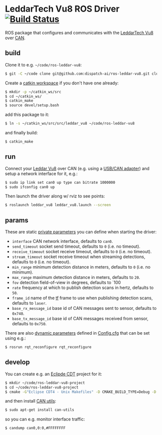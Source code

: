 # LeddarTech Vu8 ROS Driver [![Build Status](https://travis-ci.org/dispatch-ai/ros-leddar-vu8.svg?branch=master)](https://travis-ci.org/dispatch-ai/ros-leddar-vu8)

ROS package that configures and communicates with the [LeddarTech Vu8](http://leddartech.com/modules/leddarvu/) over [CAN](https://www.kernel.org/doc/Documentation/networking/can.txt).

## build

Clone it to e.g. `~/code/ros-leddar-vu8`:

```bash
$ git -C ~/code clone git@github.com:dispatch-ai/ros-leddar-vu8.git clone git@github.com:dispatch-ai/ros-leddar-vu8.git
```

Create a [catkin workspace](http://wiki.ros.org/catkin/Tutorials/create_a_workspace) if you don't have one already:

```bash
$ mkdir -p ~/catkin_ws/src
$ cd ~/catkin_ws/
$ catkin_make
$ source devel/setup.bash
```

add this package to it:

```bash
$ ln -s ~/catkin_ws/src/src/leddar_vu8 ~/code/ros-leddar-vu8
```

and finally build:

```bash
$ catkin_make
```

## run

Connect your [Leddar Vu8](http://leddartech.com/modules/leddarvu/) over CAN (e.g.
using a [USB/CAN adapter](http://www.peak-system.com/PCAN-USB.199.0.html?L=1)) and setup a network interface for it, e.g.:

```bash
$ sudo ip link set can0 up type can bitrate 1000000
$ sudo ifconfig can0 up
```

Then launch the driver along w/ rviz to see points:

```bash
$ roslaunch leddar_vu8 leddar_vu8.launch --screen
```

## params

These are static [private parameters](http://wiki.ros.org/Parameter%20Server#Private_Parameters)
you can define when starting the driver:

* `interface` CAN network interface, defaults to `can0`.
* `send_timeout` socket send timeout, defaults to `0` (i.e. no timeout).
* `receive_timeout` socket receive timeout, defaults to `0` (i.e. no timeout).
* `stream_timeout` socket receive timeout when streaming detections, defaults to `0` (i.e. no timeout).
* `min_range` minimum detection distance in meters, defaults to `0` (i.e. no minimum).
* `max_range` maximum detection distance in meters, defaults to `20`.
* `fov` detection field-of-view in degrees, defaults to `100
* `rate` frequency at which to publish detection scans in hertz, defaults to `50`.
* `frame_id` name of the [tf](http://wiki.ros.org/tf) frame to use when publishing detection scans, defaults to `laser`.
* `base_rx_message_id` base id of CAN messages sent to sensor, defaults to `0x740`.
* `base_tx_message_id` base id of CAN messages received from sensor, defaults to `0x750`.

There are also [dynamic parameters](http://wiki.ros.org/dynamic_reconfigure) defined
in [Config.cfg](cfg/Config.cfg) that can be set using e.g.:

```bash
$ rosrun rqt_reconfigure rqt_reconfigure
```

## develop

You can create e.g. an [Eclipde CDT](http://www.eclipse.org/cdt/) project for it:

```bash
$ mkdir ~/code/ros-leddar-vu8-project
$ cd ~/code/ros-leddar-vu8-project
$ cmake -G"Eclipse CDT4 - Unix Makefiles" -D CMAKE_BUILD_TYPE=Debug -D CATKIN_ENABLE_TESTING=ON ~/code/ros-leddar-vu8
```

and then install [CAN utils](https://github.com/linux-can/can-utils):

```bash
$ sudo apt-get install can-utils
```

so you can e.g. monitor interface traffic:

```bash
$ candump can0,0:0,#FFFFFFFF
```
